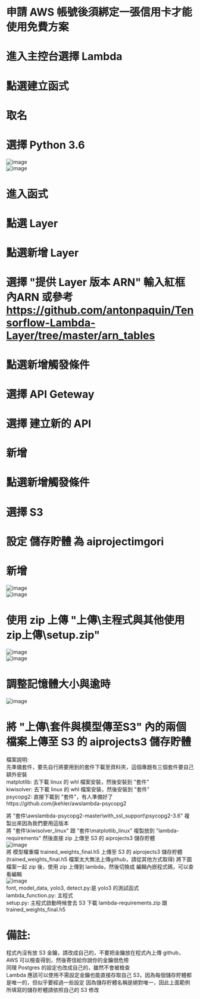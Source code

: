 # 申請 AWS 帳號後須綁定一張信用卡才能使用免費方案  
  
# 進入主控台選擇 Lambda  
# 點選建立函式  
# 取名  
# 選擇 Python 3.6  
![image](https://github.com/broodkey/AITY01-G4/blob/master/Lambda/md_images/MD%201.png)  
![image](https://github.com/broodkey/AITY01-G4/blob/master/Lambda/md_images/MD%202.png)  
  
# 進入函式  
# 點選 Layer    
# 點選新增 Layer  
# 選擇 "提供 Layer 版本 ARN" 輸入紅框內ARN 或參考 https://github.com/antonpaquin/Tensorflow-Lambda-Layer/tree/master/arn_tables  
# 點選新增觸發條件  
# 選擇 API Geteway  
# 選擇 建立新的 API  
# 新增  
  
# 點選新增觸發條件  
# 選擇 S3  
# 設定 儲存貯體 為 aiprojectimgori  
# 新增  
![image](https://github.com/broodkey/AITY01-G4/blob/master/Lambda/md_images/MD%203.png)  
![image](https://github.com/broodkey/AITY01-G4/blob/master/Lambda/md_images/MD%204.png)  
  
# 使用 zip 上傳 "上傳\主程式與其他使用zip上傳\setup.zip"  
![image](https://github.com/broodkey/AITY01-G4/blob/master/Lambda/md_images/MD%206.png)  
![image](https://github.com/broodkey/AITY01-G4/blob/master/Lambda/md_images/MD%205.png)  
  
# 調整記憶體大小與逾時  
![image](https://github.com/broodkey/AITY01-G4/blob/master/Lambda/md_images/MD%207.png)  
  
# 將 "上傳\套件與模型傳至S3" 內的兩個檔案上傳至 S3 的 aiprojects3 儲存貯體
  
檔案說明:  
先準備套件，要先自行將要用到的套件下載至資料夾，這個專題有三個套件要自己額外安裝  
matplotlib: 去下載 linux 的 whl 檔案安裝，然後安裝到 "套件\"  
kiwisolver: 去下載 linux 的 whl 檔案安裝，然後安裝到 "套件\"  
psycopg2: 直接下載到 "套件\"，有人準備好了https://github.com/jkehler/awslambda-psycopg2  
  
將 "套件\awslambda-psycopg2-master\with_ssl_support\psycopg2-3.6" 複製出來因為我們要用這版本  
將 "套件\kiwisolver_linux\" 跟 "套件\matplotlib_linux\" 複製放到 "lambda-requirements\" 然後直接 zip 上傳至 S3 的 aiprojects3 儲存貯體  
![image](https://github.com/broodkey/AITY01-G4/blob/master/Lambda/md_images/MD%208.png)  
將 模型權重檔 trained_weights_final.h5 上傳至 S3 的 aiprojects3 儲存貯體  
(trained_weights_final.h5 檔案太大無法上傳github，請從其他方式取得)
將下圖檔案一起 zip 後，使用 zip 上傳到 lambda，然後切換成 編輯內嵌程式碼，可以查看編輯  
![image](https://github.com/broodkey/AITY01-G4/blob/master/Lambda/md_images/MD%209.png)  
font\, model_data\, yolo3\, detect.py:是 yolo3 的測試函式  
lambda_function.py: 主程式  
setup.py: 主程式啟動時候會去 S3 下載 lambda-requirements.zip 跟 trained_weights_final.h5  

# 備註:
程式內沒有放 S3 金鑰，請改成自己的，不要把金鑰放在程式內上傳 github，AWS 可以檢查得到，然後寄信給你說你的金鑰很危險  
同理 Postgres 的設定也改成自己的，雖然不會被檢查  
Lambda 應該可以使用不需設定金鑰也能直接存取自己 S3，因為每個儲存貯體都是唯一的，但似乎要經過一些設定
因為儲存貯體名稱是絕對唯一，因此上面範例所填寫的儲存貯體請依照自己的 S3 修改
